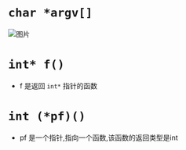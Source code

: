 # `char *argv[]`
![图片](http://pic002.cnblogs.com/images/2012/152332/2012032508053537.png)

# `int* f()`
- f 是返回 `int*` 指针的函数

# `int (*pf)()`
- pf 是一个指针,指向一个函数,该函数的返回类型是int

